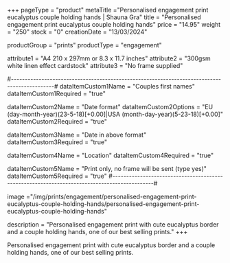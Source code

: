 +++
pageType = "product"
metaTitle ="Personalised engagement print eucalyptus couple holding hands | Shauna Gra"
title = "Personalised engagement print eucalyptus couple holding hands"
price = "14.95"
weight = "250" 
stock = "0"
creationDate = "13/03/2024"

productGroup = "prints"
productType = "engagement"

 
attribute1 = "A4 210 x 297mm or 8.3 x 11.7 inches" 
attribute2 = "300gsm white linen effect cardstock"
attribute3 = "No frame supplied"

#---------------------------------------------------------------------------------------------#
dataItemCustom1Name = "Couples first names"
dataItemCustom1Required = "true"

dataItemCustom2Name = "Date format"
dataItemCustom2Options = "EU (day-month-year)(23-5-18)[+0.00]|USA (month-day-year)(5-23-18)[+0.00]"
dataItemCustom2Required = "true"

dataItemCustom3Name = "Date in above format"
dataItemCustom3Required = "true"

dataItemCustom4Name = "Location"
dataItemCustom4Required = "true"

dataItemCustom5Name = "Print only, no frame will be sent (type yes)"
dataItemCustom5Required = "true"
#---------------------------------------------------------------------------------------------#

image ="/img/prints/engagement/personalised-engagement-print-eucalyptus-couple-holding-hands/personalised-engagement-print-eucalyptus-couple-holding-hands"

description = "Personalised engagement print with cute eucalyptus border and a couple holding hands, one of our best selling prints."
+++

Personalised engagement print with cute eucalyptus border and a couple holding hands, one of our best selling prints.
